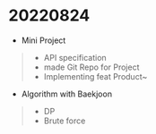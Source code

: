 # 20220824

- Mini Project
> - API specification
> - made Git Repo for Project
> - Implementing feat Product~

- Algorithm with Baekjoon
> - DP
> - Brute force
